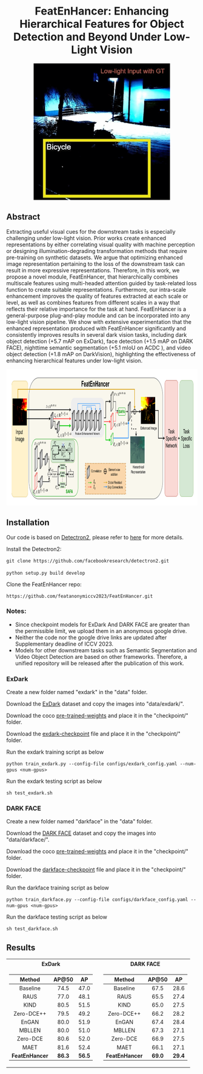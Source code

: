 <div align="center">
<h1>FeatEnHancer: Enhancing Hierarchical Features for Object Detection and
Beyond Under Low-Light Vision</h1>


<div align="center">

<img src="figs/Exdark-Gif.gif" height="360">

</div>


</div>


## Abstract

Extracting useful visual cues for the downstream tasks is especially challenging under low-light vision. Prior works create enhanced representations by either correlating visual quality with machine perception or designing illumination-degrading transformation methods that require pre-training on synthetic datasets. We argue that optimizing enhanced image representation pertaining to the loss of the downstream task can result in more expressive representations. Therefore, in this work, we propose a novel module, FeatEnHancer, that hierarchically combines multiscale features using multi-headed attention guided by task-related loss function to create suitable representations. Furthermore, our intra-scale enhancement improves the quality of features extracted at each scale or level, as well as combines features from different scales in a way that reflects their relative importance for the task at hand. FeatEnHancer is a general-purpose plug-and-play module and can be incorporated into any low-light vision pipeline. We show with extensive experimentation that the enhanced representation produced with FeatEnHancer significantly and consistently improves results in several dark vision tasks, including dark object detection (+5.7 mAP on ExDark), face detection (+1.5 mAP on DARK FACE), nighttime semantic segmentation (+5.1 mIoU on ACDC ), and video object detection (+1.8 mAP on DarkVision), highlighting the effectiveness of enhancing hierarchical features under low-light vision.

<div align="center">

<img src="figs/feat_enhancer.png" height="360">

</div>


## Installation

Our code is based on [Detectron2](https://github.com/facebookresearch/detectron2), please refer to [here](https://detectron2.readthedocs.io/en/latest/tutorials/install.html) for more details.

Install the Detectron2:

```
git clone https://github.com/facebookresearch/detectron2.git

python setup.py build develop
```

Clone the FeatEnHancer repo:

```
https://github.com/featanonymiccv2023/FeatEnHancer.git
```
### Notes:
* Since checkpoint models for ExDark And DARK FACE are greater than the permissible limit, we upload them in an anonymous google drive.
* Neither the code nor the google drive links are updated after Supplementary deadline of ICCV 2023.
* Models for other downstream tasks such as Semantic Segmentation and Video Object Detection are based on other frameworks. Therefore, a unified repository will be released after the publication of this work.


### ExDark

Create a new folder named "exdark" in the "data" folder.

Download the [ExDark](https://github.com/cs-chan/Exclusively-Dark-Image-Dataset) dataset and copy the images into "data/exdark/".

Download the coco [pre-trained-weights](https://drive.google.com/file/d/1Epx1e7Xg9XQYsGmocBMlBHvZq5MtR4kr/view) and place it in the "checkpoint/" folder. 

Download the [exdark-checkpoint](https://drive.google.com/file/d/1W1sZZLCv6LroA6WTaitPxOHT1caSwGko/view) file and place it in the "checkpoint/" folder. 
 

Run the exdark training script as below

```
python train_exdark.py --config-file configs/exdark_config.yaml --num-gpus <num-gpus>
```

Run the exdark testing script as below

```
sh test_exdark.sh
```

### DARK FACE

Create a new folder named "darkface" in the "data" folder.

Download the [DARK FACE](https://flyywh.github.io/CVPRW2019LowLight/) dataset and copy the images into "data/darkface/".

Download the coco [pre-trained-weights](https://drive.google.com/file/d/1Epx1e7Xg9XQYsGmocBMlBHvZq5MtR4kr/view) and place it in the "checkpoint/" folder. 

Download the [darkface-checkpoint](https://drive.google.com/file/d/1V58MSf9JO92BQNS2CIvwC-b26O2Ybpcr/view) file and place it in the "checkpoint/" folder.

Run the darkface training script as below

```
python train_darkface.py --config-file configs/darkface_config.yaml --num-gpus <num-gpus>
```

Run the darkface testing script as below

```
sh test_darkface.sh
```


## Results

<div align="center">
  
  <table>
<tr><th> ExDark </th> <th> </th> <th> DARK FACE </th></tr>
<tr><td>

|                          Method                                     |   AP@50   |   AP  |
|:-------------------------------------------------------------------:|:---------:| :-----:  |
|                          Baseline                                   |   74.5    |    47.0  | 
|                            RAUS                                     |   77.0    |   48.1   | 
|                            KIND                                     |   80.5    |   51.5   |  
|                          Zero-DCE++                                 |   79.5    |   49.2   | 
|                           EnGAN                                     |   80.0    |   51.9   |   
|                           MBLLEN                                    |   80.0    |   51.0   |   
|                          Zero-DCE                                   |   80.6    |   52.0   |  
|                            MAET                                     |   81.6    |   52.4   |   
|                       **FeatEnHancer**                              | **86.3**  | **56.5** |  
</td>

<td>         </td>
  
<td>

|                          Method                                     |   AP@50   |   AP  |
|:-------------------------------------------------------------------:|:---------:| :-----:  |
|                          Baseline                                   |   67.5    |   28.6   | 
|                            RAUS                                     |   65.5    |   27.4   | 
|                            KIND                                     |   65.0    |   27.5   |  
|                          Zero-DCE++                                 |   66.2    |   28.2   | 
|                           EnGAN                                     |   67.4    |   28.4   |   
|                           MBLLEN                                    |   67.3    |   27.1   |   
|                          Zero-DCE                                   |   66.9    |   27.5   |  
|                            MAET                                     |   66.1    |   27.1   |   
|                       **FeatEnHancer**                              | **69.0**  | **29.4** | 

</td></tr>
</table>



</div>






